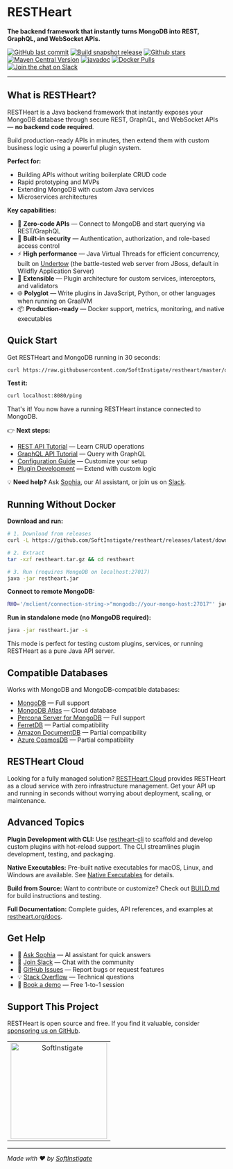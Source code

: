 # RESTHeart

**The backend framework that instantly turns MongoDB into REST, GraphQL, and WebSocket APIs.**

[![GitHub last commit](https://img.shields.io/github/last-commit/softinstigate/restheart)](https://github.com/SoftInstigate/restheart/commits/master)
[![Build snapshot release](https://github.com/SoftInstigate/restheart/actions/workflows/branch.yml/badge.svg)](https://github.com/SoftInstigate/restheart/actions/workflows/branch.yml)
[![Github stars](https://img.shields.io/github/stars/SoftInstigate/restheart?label=Github%20Stars)](https://github.com/SoftInstigate/restheart)
[![Maven Central Version](https://img.shields.io/maven-central/v/org.restheart/restheart)](https://central.sonatype.com/namespace/org.restheart)
[![javadoc](https://javadoc.io/badge2/org.restheart/restheart-commons/javadoc.svg)](https://javadoc.io/doc/org.restheart/restheart-commons)
[![Docker Pulls](https://img.shields.io/docker/pulls/softinstigate/restheart.svg?maxAge=2592000)](https://hub.docker.com/r/softinstigate/restheart/)
[![Join the chat on Slack](https://img.shields.io/badge/chat-on%20slack-orange)](https://join.slack.com/t/restheart/shared_invite/zt-1olrhtoq8-5DdYLBWYDonFGEALhmgSXQ)

---

## What is RESTHeart?

RESTHeart is a Java backend framework that instantly exposes your MongoDB database through secure REST, GraphQL, and WebSocket APIs — **no backend code required**.

Build production-ready APIs in minutes, then extend them with custom business logic using a powerful plugin system.

**Perfect for:**

- Building APIs without writing boilerplate CRUD code
- Rapid prototyping and MVPs
- Extending MongoDB with custom Java services
- Microservices architectures

**Key capabilities:**

- 🚀 **Zero-code APIs** — Connect to MongoDB and start querying via REST/GraphQL
- 🔐 **Built-in security** — Authentication, authorization, and role-based access control
- ⚡ **High performance** — Java Virtual Threads for efficient concurrency, built on [Undertow](https://undertow.io) (the battle-tested web server from JBoss, default in Wildfly Application Server)
- 🔌 **Extensible** — Plugin architecture for custom services, interceptors, and validators
- 🌐 **Polyglot** — Write plugins in JavaScript, Python, or other languages when running on GraalVM
- 📦 **Production-ready** — Docker support, metrics, monitoring, and native executables

## Quick Start

Get RESTHeart and MongoDB running in 30 seconds:

```sh
curl https://raw.githubusercontent.com/SoftInstigate/restheart/master/docker-compose.yml --output docker-compose.yml && docker compose up --pull=always --attach restheart
```

**Test it:**

```sh
curl localhost:8080/ping
```

That's it! You now have a running RESTHeart instance connected to MongoDB.

👉 **Next steps:**

- [REST API Tutorial](https://restheart.org/docs/mongodb-rest/tutorial) — Learn CRUD operations
- [GraphQL API Tutorial](https://restheart.org/docs/mongodb-graphql/tutorial) — Query with GraphQL
- [Configuration Guide](https://restheart.org/docs/configuration) — Customize your setup
- [Plugin Development](https://restheart.org/docs/plugins/overview) — Extend with custom logic

💡 **Need help?** Ask [Sophia](https://sophia.restheart.com/), our AI assistant, or join us on [Slack](https://join.slack.com/t/restheart/shared_invite/zt-1olrhtoq8-5DdYLBWYDonFGEALhmgSXQ).

## Running Without Docker

**Download and run:**

```sh
# 1. Download from releases
curl -L https://github.com/SoftInstigate/restheart/releases/latest/download/restheart.tar.gz -o restheart.tar.gz

# 2. Extract
tar -xzf restheart.tar.gz && cd restheart

# 3. Run (requires MongoDB on localhost:27017)
java -jar restheart.jar
```

**Connect to remote MongoDB:**

```sh
RHO='/mclient/connection-string->"mongodb://your-mongo-host:27017"' java -jar restheart.jar
```

**Run in standalone mode (no MongoDB required):**

```sh
java -jar restheart.jar -s
```

This mode is perfect for testing custom plugins, services, or running RESTHeart as a pure Java API server.

## Compatible Databases

Works with MongoDB and MongoDB-compatible databases:

- [MongoDB](https://www.mongodb.com/) — Full support
- [MongoDB Atlas](https://www.mongodb.com/products/platform/atlas-database) — Cloud database
- [Percona Server for MongoDB](https://www.percona.com/mongodb/software/percona-server-for-mongodb) — Full support
- [FerretDB](https://www.ferretdb.com/) — Partial compatibility
- [Amazon DocumentDB](https://docs.aws.amazon.com/documentdb/latest/developerguide/what-is.html) — Partial compatibility
- [Azure CosmosDB](https://learn.microsoft.com/en-us/azure/cosmos-db/mongodb/) — Partial compatibility

## RESTHeart Cloud

Looking for a fully managed solution? [RESTHeart Cloud](https://cloud.restheart.com/) provides RESTHeart as a cloud service with zero infrastructure management. Get your API up and running in seconds without worrying about deployment, scaling, or maintenance.

## Advanced Topics

**Plugin Development with CLI:**
Use [restheart-cli](https://github.com/SoftInstigate/restheart-cli) to scaffold and develop custom plugins with hot-reload support. The CLI streamlines plugin development, testing, and packaging.

**Native Executables:**
Pre-built native executables for macOS, Linux, and Windows are available. See [Native Executables](native-executables.md) for details.

**Build from Source:**
Want to contribute or customize? Check out [BUILD.md](BUILD.md) for build instructions and testing.

**Full Documentation:**
Complete guides, API references, and examples at [restheart.org/docs](https://restheart.org/docs/).

## Get Help

- 🤖 [Ask Sophia](https://sophia.restheart.com/) — AI assistant for quick answers
- 💬 [Join Slack](https://join.slack.com/t/restheart/shared_invite/zt-1olrhtoq8-5DdYLBWYDonFGEALhmgSXQ) — Chat with the community
- 🐛 [GitHub Issues](https://github.com/SoftInstigate/restheart/issues/new) — Report bugs or request features
- 💡 [Stack Overflow](https://stackoverflow.com/questions/ask?tags=restheart) — Technical questions
- 📅 [Book a demo](https://calendly.com/restheart) — Free 1-to-1 session

## Support This Project

RESTHeart is open source and free. If you find it valuable, consider [sponsoring us on GitHub](https://github.com/sponsors/SoftInstigate).

<table>
  <tbody>
    <tr>
      <td align="center" valign="middle">
        <a href="https://www.softinstigate.com" target="_blank">
          <img width="222px" src="https://www.softinstigate.com/images/logo.png" alt="SoftInstigate">
        </a>
      </td>
    </tr>
  </tbody>
</table>

---

_Made with :heart: by [SoftInstigate](https://www.softinstigate.com)_
